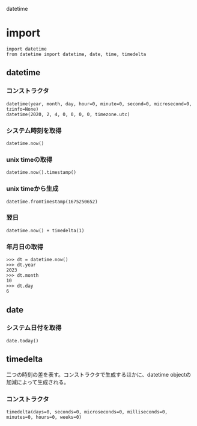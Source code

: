 datetime

# import

    import datetime
    from datetime import datetime, date, time, timedelta

## datetime
### コンストラクタ

    datetime(year, month, day, hour=0, minute=0, second=0, microsecond=0, tzinfo=None)
    datetime(2020, 2, 4, 0, 0, 0, 0, timezone.utc)

### システム時刻を取得

    datetime.now()

### unix timeの取得

    datetime.now().timestamp()

### unix timeから生成

    datetime.fromtimestamp(1675250652)

### 翌日

    datetime.now() + timedelta(1)

### 年月日の取得

    >>> dt = datetime.now()
    >>> dt.year
    2023
    >>> dt.month
    10
    >>> dt.day
    6

## date
### システム日付を取得

    date.today()

## timedelta
二つの時刻の差を表す。コンストラクタで生成するほかに、datetime objectの加減によって生成される。

### コンストラクタ

    timedelta(days=0, seconds=0, microseconds=0, milliseconds=0, minutes=0, hours=0, weeks=0)
